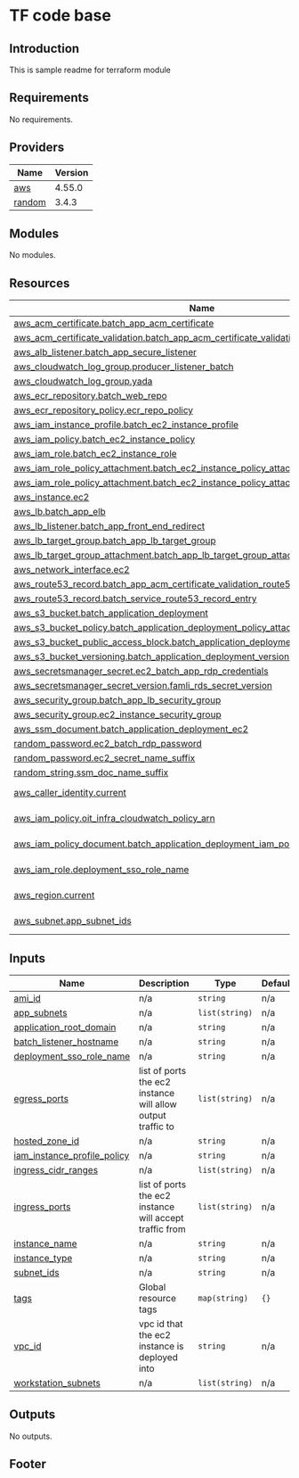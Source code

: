# TF code base
## Introduction
This is sample readme for terraform module

<!-- BEGIN_AUTOMATED_TF_DOCS_BLOCK -->
## Requirements

No requirements.

## Providers

| Name | Version |
|------|---------|
| <a name="provider_aws"></a> [aws](#provider\_aws) | 4.55.0 |
| <a name="provider_random"></a> [random](#provider\_random) | 3.4.3 |

## Modules

No modules.

## Resources

| Name | Type |
|------|------|
| [aws_acm_certificate.batch_app_acm_certificate](https://registry.terraform.io/providers/hashicorp/aws/latest/docs/resources/acm_certificate) | resource |
| [aws_acm_certificate_validation.batch_app_acm_certificate_validation](https://registry.terraform.io/providers/hashicorp/aws/latest/docs/resources/acm_certificate_validation) | resource |
| [aws_alb_listener.batch_app_secure_listener](https://registry.terraform.io/providers/hashicorp/aws/latest/docs/resources/alb_listener) | resource |
| [aws_cloudwatch_log_group.producer_listener_batch](https://registry.terraform.io/providers/hashicorp/aws/latest/docs/resources/cloudwatch_log_group) | resource |
| [aws_cloudwatch_log_group.yada](https://registry.terraform.io/providers/hashicorp/aws/latest/docs/resources/cloudwatch_log_group) | resource |
| [aws_ecr_repository.batch_web_repo](https://registry.terraform.io/providers/hashicorp/aws/latest/docs/resources/ecr_repository) | resource |
| [aws_ecr_repository_policy.ecr_repo_policy](https://registry.terraform.io/providers/hashicorp/aws/latest/docs/resources/ecr_repository_policy) | resource |
| [aws_iam_instance_profile.batch_ec2_instance_profile](https://registry.terraform.io/providers/hashicorp/aws/latest/docs/resources/iam_instance_profile) | resource |
| [aws_iam_policy.batch_ec2_instance_policy](https://registry.terraform.io/providers/hashicorp/aws/latest/docs/resources/iam_policy) | resource |
| [aws_iam_role.batch_ec2_instance_role](https://registry.terraform.io/providers/hashicorp/aws/latest/docs/resources/iam_role) | resource |
| [aws_iam_role_policy_attachment.batch_ec2_instance_policy_attachment_one](https://registry.terraform.io/providers/hashicorp/aws/latest/docs/resources/iam_role_policy_attachment) | resource |
| [aws_iam_role_policy_attachment.batch_ec2_instance_policy_attachment_two](https://registry.terraform.io/providers/hashicorp/aws/latest/docs/resources/iam_role_policy_attachment) | resource |
| [aws_instance.ec2](https://registry.terraform.io/providers/hashicorp/aws/latest/docs/resources/instance) | resource |
| [aws_lb.batch_app_elb](https://registry.terraform.io/providers/hashicorp/aws/latest/docs/resources/lb) | resource |
| [aws_lb_listener.batch_app_front_end_redirect](https://registry.terraform.io/providers/hashicorp/aws/latest/docs/resources/lb_listener) | resource |
| [aws_lb_target_group.batch_app_lb_target_group](https://registry.terraform.io/providers/hashicorp/aws/latest/docs/resources/lb_target_group) | resource |
| [aws_lb_target_group_attachment.batch_app_lb_target_group_attachment](https://registry.terraform.io/providers/hashicorp/aws/latest/docs/resources/lb_target_group_attachment) | resource |
| [aws_network_interface.ec2](https://registry.terraform.io/providers/hashicorp/aws/latest/docs/resources/network_interface) | resource |
| [aws_route53_record.batch_app_acm_certificate_validation_route53_record](https://registry.terraform.io/providers/hashicorp/aws/latest/docs/resources/route53_record) | resource |
| [aws_route53_record.batch_service_route53_record_entry](https://registry.terraform.io/providers/hashicorp/aws/latest/docs/resources/route53_record) | resource |
| [aws_s3_bucket.batch_application_deployment](https://registry.terraform.io/providers/hashicorp/aws/latest/docs/resources/s3_bucket) | resource |
| [aws_s3_bucket_policy.batch_application_deployment_policy_attachment](https://registry.terraform.io/providers/hashicorp/aws/latest/docs/resources/s3_bucket_policy) | resource |
| [aws_s3_bucket_public_access_block.batch_application_deployment_block_public_access](https://registry.terraform.io/providers/hashicorp/aws/latest/docs/resources/s3_bucket_public_access_block) | resource |
| [aws_s3_bucket_versioning.batch_application_deployment_versioning](https://registry.terraform.io/providers/hashicorp/aws/latest/docs/resources/s3_bucket_versioning) | resource |
| [aws_secretsmanager_secret.ec2_batch_app_rdp_credentials](https://registry.terraform.io/providers/hashicorp/aws/latest/docs/resources/secretsmanager_secret) | resource |
| [aws_secretsmanager_secret_version.famli_rds_secret_version](https://registry.terraform.io/providers/hashicorp/aws/latest/docs/resources/secretsmanager_secret_version) | resource |
| [aws_security_group.batch_app_lb_security_group](https://registry.terraform.io/providers/hashicorp/aws/latest/docs/resources/security_group) | resource |
| [aws_security_group.ec2_instance_security_group](https://registry.terraform.io/providers/hashicorp/aws/latest/docs/resources/security_group) | resource |
| [aws_ssm_document.batch_application_deployment_ec2](https://registry.terraform.io/providers/hashicorp/aws/latest/docs/resources/ssm_document) | resource |
| [random_password.ec2_batch_rdp_password](https://registry.terraform.io/providers/hashicorp/random/latest/docs/resources/password) | resource |
| [random_password.ec2_secret_name_suffix](https://registry.terraform.io/providers/hashicorp/random/latest/docs/resources/password) | resource |
| [random_string.ssm_doc_name_suffix](https://registry.terraform.io/providers/hashicorp/random/latest/docs/resources/string) | resource |
| [aws_caller_identity.current](https://registry.terraform.io/providers/hashicorp/aws/latest/docs/data-sources/caller_identity) | data source |
| [aws_iam_policy.oit_infra_cloudwatch_policy_arn](https://registry.terraform.io/providers/hashicorp/aws/latest/docs/data-sources/iam_policy) | data source |
| [aws_iam_policy_document.batch_application_deployment_iam_policy](https://registry.terraform.io/providers/hashicorp/aws/latest/docs/data-sources/iam_policy_document) | data source |
| [aws_iam_role.deployment_sso_role_name](https://registry.terraform.io/providers/hashicorp/aws/latest/docs/data-sources/iam_role) | data source |
| [aws_region.current](https://registry.terraform.io/providers/hashicorp/aws/latest/docs/data-sources/region) | data source |
| [aws_subnet.app_subnet_ids](https://registry.terraform.io/providers/hashicorp/aws/latest/docs/data-sources/subnet) | data source |

## Inputs

| Name | Description | Type | Default | Required |
|------|-------------|------|---------|:--------:|
| <a name="input_ami_id"></a> [ami\_id](#input\_ami\_id) | n/a | `string` | n/a | yes |
| <a name="input_app_subnets"></a> [app\_subnets](#input\_app\_subnets) | n/a | `list(string)` | n/a | yes |
| <a name="input_application_root_domain"></a> [application\_root\_domain](#input\_application\_root\_domain) | n/a | `string` | n/a | yes |
| <a name="input_batch_listener_hostname"></a> [batch\_listener\_hostname](#input\_batch\_listener\_hostname) | n/a | `string` | n/a | yes |
| <a name="input_deployment_sso_role_name"></a> [deployment\_sso\_role\_name](#input\_deployment\_sso\_role\_name) | n/a | `string` | n/a | yes |
| <a name="input_egress_ports"></a> [egress\_ports](#input\_egress\_ports) | list of ports the ec2 instance will allow output traffic to | `list(string)` | n/a | yes |
| <a name="input_hosted_zone_id"></a> [hosted\_zone\_id](#input\_hosted\_zone\_id) | n/a | `string` | n/a | yes |
| <a name="input_iam_instance_profile_policy"></a> [iam\_instance\_profile\_policy](#input\_iam\_instance\_profile\_policy) | n/a | `string` | n/a | yes |
| <a name="input_ingress_cidr_ranges"></a> [ingress\_cidr\_ranges](#input\_ingress\_cidr\_ranges) | n/a | `list(string)` | n/a | yes |
| <a name="input_ingress_ports"></a> [ingress\_ports](#input\_ingress\_ports) | list of ports the ec2 instance will accept traffic from | `list(string)` | n/a | yes |
| <a name="input_instance_name"></a> [instance\_name](#input\_instance\_name) | n/a | `string` | n/a | yes |
| <a name="input_instance_type"></a> [instance\_type](#input\_instance\_type) | n/a | `string` | n/a | yes |
| <a name="input_subnet_ids"></a> [subnet\_ids](#input\_subnet\_ids) | n/a | `string` | n/a | yes |
| <a name="input_tags"></a> [tags](#input\_tags) | Global resource tags | `map(string)` | `{}` | no |
| <a name="input_vpc_id"></a> [vpc\_id](#input\_vpc\_id) | vpc id that the ec2 instance is deployed into | `string` | n/a | yes |
| <a name="input_workstation_subnets"></a> [workstation\_subnets](#input\_workstation\_subnets) | n/a | `list(string)` | n/a | yes |

## Outputs

No outputs.
<!-- END_AUTOMATED_TF_DOCS_BLOCK -->

## Footer
